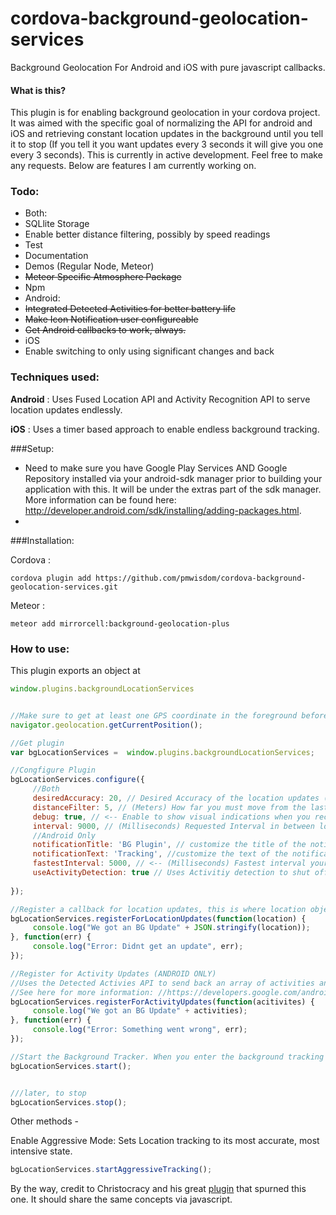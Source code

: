 # cordova-background-geolocation-services
Background Geolocation For Android and iOS with pure javascript callbacks.

#### What is this?
This plugin is for enabling background geolocation in your cordova project. It was aimed with the specific goal of normalizing the API for android and iOS and retrieving constant location updates in the background until you tell it to stop (If you tell it you want updates every 3 seconds it will give you one every 3 seconds). This is currently in active development. Feel free to make any requests. Below are features I am currently working on.

### Todo: 
 * Both: 
  * SQLlite Storage
  * Enable better distance filtering, possibly by speed readings
  * Test
  * Documentation
  * Demos (Regular Node, Meteor)
  * ~~Meteor Specific Atmosphere Package~~
  * Npm
 * Android:
  * ~~Integrated Detected Activities for better battery life~~
  * ~~Make Icon Notification user configureable~~
  * ~~Get Android callbacks to work, always.~~
 * iOS
  * Enable switching to only using significant changes and back 

### Techniques used:

**Android** : Uses Fused Location API and Activity Recognition API to serve location updates endlessly.

**iOS** : Uses a timer based approach to enable endless background tracking.

###Setup: 
* Need to make sure you have Google Play Services AND Google Repository installed via your android-sdk manager prior to building your application with this. It will be under the extras part of the sdk manager. More information can be found here: http://developer.android.com/sdk/installing/adding-packages.html.
* 

###Installation:

Cordova :
````
cordova plugin add https://github.com/pmwisdom/cordova-background-geolocation-services.git
````

Meteor : 
````
meteor add mirrorcell:background-geolocation-plus
````

### How to use: 

This plugin exports an object at 
````javascript
window.plugins.backgroundLocationServices
````

````javascript

//Make sure to get at least one GPS coordinate in the foreground before starting background services
navigator.geolocation.getCurrentPosition();

//Get plugin
var bgLocationServices =  window.plugins.backgroundLocationServices;

//Congfigure Plugin
bgLocationServices.configure({
     //Both
     desiredAccuracy: 20, // Desired Accuracy of the location updates (lower means more accurate but more battery consumption)
     distanceFilter: 5, // (Meters) How far you must move from the last point to trigger a location update
     debug: true, // <-- Enable to show visual indications when you receive a background location update
     interval: 9000, // (Milliseconds) Requested Interval in between location updates.
     //Android Only
     notificationTitle: 'BG Plugin', // customize the title of the notification
     notificationText: 'Tracking', //customize the text of the notification
     fastestInterval: 5000, // <-- (Milliseconds) Fastest interval your app / server can handle updates
     useActivityDetection: true // Uses Activitiy detection to shut off gps when you are still (Greatly enhances Battery Life)
     
});

//Register a callback for location updates, this is where location objects will be sent in the background
bgLocationServices.registerForLocationUpdates(function(location) {
     console.log("We got an BG Update" + JSON.stringify(location));
}, function(err) {
     console.log("Error: Didnt get an update", err);
});

//Register for Activity Updates (ANDROID ONLY)
//Uses the Detected Activies API to send back an array of activities and their confidence levels
//See here for more information: //https://developers.google.com/android/reference/com/google/android/gms/location/DetectedActivity
bgLocationServices.registerForActivityUpdates(function(acitivites) {
     console.log("We got an BG Update" + activities);
}, function(err) {
     console.log("Error: Something went wrong", err);
});

//Start the Background Tracker. When you enter the background tracking will start, and stop when you enter the foreground.
bgLocationServices.start();


///later, to stop
bgLocationServices.stop();
````


Other methods -

Enable Aggressive Mode: Sets Location tracking to its most accurate, most intensive state.

````javascript
bgLocationServices.startAggressiveTracking();
````

By the way, credit to Christocracy and his great [plugin](https://github.com/christocracy/cordova-plugin-background-geolocation/tree/0.3.7) that spurned this one. It should share the same concepts via javascript.

